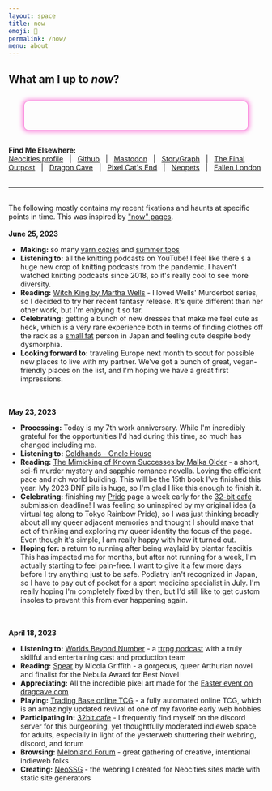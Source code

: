 ```yaml
---
layout: space
title: now
emoji: 🔮
permalink: /now/
menu: about
---
```

<h2>What am I up to <i>now</i>?</h2>
<div style="
    border: 1px solid #fa77d8;
    border-radius: 10px;
    padding: 20px;
    margin: 30px;
    box-shadow: 0px 0px 10px 2px #fa77d8;">
    <div id="statuscafe-username"></div>&nbsp;&nbsp;<div id="statuscafe-content"></div>
    <script src="https://status.cafe/current-status.js?name=lostletters" defer></script>
</div>
<b>Find Me Elsewhere:</b>
<br>
<a target="_blank" href="https://neocities.org/site/lostletters">Neocities profile</a>
&nbsp;&nbsp;|&nbsp;&nbsp;
<a target="_blank" href="https://github.com/toritried/lostletters">Github</a>
&nbsp;&nbsp;|&nbsp;&nbsp;
<a target="_blank" href="https://cutie.city/@lostletters" rel="me">Mastodon</a>
&nbsp;&nbsp;|&nbsp;&nbsp;
<a target="_blank" href="https://app.thestorygraph.com/profile/lostletters" rel="me">StoryGraph</a>
&nbsp;&nbsp;|&nbsp;&nbsp;
<a target="_blank" href="https://finaloutpost.net/visit/lostletters" rel="me">The Final Outpost</a>
&nbsp;&nbsp;|&nbsp;&nbsp;
<a target="_blank" href="https://dragcave.net/user/lostletters" rel="me">Dragon Cave</a>
&nbsp;&nbsp;|&nbsp;&nbsp;
<a target="_blank" href="https://www.pixelcatsend.com/profile&id=5618" rel="me">Pixel Cat's End</a>
&nbsp;&nbsp;|&nbsp;&nbsp;
<a target="_blank" href="https://neopets.com/userlookup.phtml?user=waterfish57" rel="me">Neopets</a>
&nbsp;&nbsp;|&nbsp;&nbsp;
<a target="_blank" href="https://www.fallenlondon.com/profile/Reina%20Hanwin" rel="me">Fallen London</a>
<br>
<br>
<hr>
<br>
The following mostly contains my recent fixations and haunts at specific points in time. This was inspired by <a target="_blank" href="https://nownownow.com/about">"now" pages</a>.
<br>
<br>
<b>June  25, 2023</b>
<ul>
    <li><b>Making:</b> so many <a target="_blank" href="https://www.instagram.com/p/Ct08pcoyAiA/">yarn cozies</a> and <a href="/2023/06/24/summer-knitting.html">summer tops</a></li>
    <li><b>Listening to:</b> all the knitting podcasts on YouTube! I feel like there's a huge new crop of knitting podcasts from the pandemic. I haven't watched knitting podcasts since 2018, so it's really cool to see more diversity.</li>
    <li><b>Reading:</b> <a target="_blank" href="https://us.macmillan.com/books/9781250826794/witchking">Witch King by Martha Wells</a> - I loved Wells' Murderbot series, so I decided to try her recent fantasy release. It's quite different than her other work, but I'm enjoying it so far.</li>
    <li><b>Celebrating:</b> getting a bunch of new dresses that make me feel cute as heck, which is a very rare experience both in terms of finding clothes off the rack as a <a target="_blank" href="https://fluffykittenparty.com/2021/06/01/fategories-understanding-smallfat-fragility-the-fat-spectrum/">small fat</a> person in Japan and feeling cute despite body dysmorphia.</li>
    <li><b>Looking forward to:</b> traveling Europe next month to scout for possible new places to live with my partner. We've got a bunch of great, vegan-friendly places on the list, and I'm hoping we have a great first impressions.</li>
</ul>
<br>
<br>
<b>May  23, 2023</b>
<ul>
    <li><b>Processing:</b> Today is my 7th work anniversary. While I'm incredibly grateful for the opportunities I'd had during this time, so much has changed including me.</li>
    <li><b>Listening to:</b> <a target="_blank" href="https://www.youtube.com/watch?v=0Itos0zfA3s&ab_channel=Coldhands">Coldhands - Oncle House</a></li>
    <li><b>Reading:</b> <a target="_blank" href="https://publishing.tor.com/themimickingofknownsuccesses-malkaolder/9781250860514/">The Mimicking of Known Successes by Malka Older</a> - a short, sci-fi murder mystery and sapphic romance novella. Loving the efficient pace and rich world building. This will be the 15th book I've finished this year. My 2023 DNF pile is huge, so I'm glad I like this enough to finish it.</li>
    <li><b>Celebrating:</b> finishing my <a href="/pride">Pride</a> page a week early for the <a target="_blank" href="https://32bit.cafe/pride23/">32-bit cafe</a> submission deadline! I was feeling so uninspired by my original idea (a virtual tag along to Tokyo Rainbow Pride), so I was just thinking broadly about all my queer adjacent memories and thought I should make that act of thinking and exploring my queer identity the focus of the page. Even though it's simple, I am really happy with how it turned out.</li>
    <li><b>Hoping for:</b> a return to running after being waylaid by plantar fasciitis. This has impacted me for months, but after not running for a week, I'm actually starting to feel pain-free. I want to give it a few more days before I try anything just to be safe. Podiatry isn't recognized in Japan, so I have to pay out of pocket for a sport medicine specialist in July. I'm really hoping I'm completely fixed by then, but I'd still like to get custom insoles to prevent this from ever happening again.</li>
</ul>
<br>
<br>
<b>April 18, 2023</b>
<ul>
    <li><b>Listening to:</b> <a target="_blank" href="https://www.patreon.com/worldsbeyondnumber/about">Worlds Beyond Number</a> - a <a target="_blank" href="https://worlds-beyond-number.simplecast.com/">ttrpg podcast</a> with a truly skillful and entertaining cast and production team</li>
    <li><b>Reading:</b> <a target="_blank" href="https://nicolagriffith.com/spear/">Spear</a> by Nicola Griffith - a gorgeous, queer Arthurian novel and finalist for the Nebula Award for Best Novel</li>
    <li><b>Appreciating:</b> All the incredible pixel art made for the <a target="_blank" href="https://dragcave.net/easter/lostletters">Easter event on dragcave.com</a></li>
    <li><b>Playing:</b> <a target="_blank" href="https://heavenspell.la-impresion.org/TCG/">Trading Base online TCG</a> - a fully automated online TCG, which is an amazingly updated revival of one of my favorite early web hobbies</li>
    <li><b>Participating in:</b> <a target="_blank" href="https://32bit.cafe/">32bit.cafe</a> - I frequently find myself on the discord server for this burgeoning, yet thoughtfully moderated indieweb space for adults, especially in light of the yesterweb shuttering their webring, discord, and forum</li>
    <li><b>Browsing:</b> <a target="_blank" href="https://forum.melonland.net/">Melonland Forum</a> - great gathering of creative, intentional indieweb folks</li>
    <li><b>Creating:</b> <a target="_blank" href="https://neossg.neocities.org/">NeoSSG</a> - the webring I created for Neocities sites made with static site generators</li>
</ul>